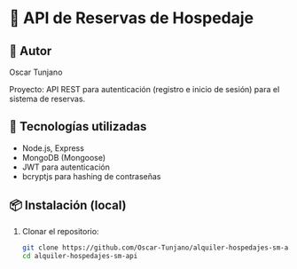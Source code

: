 # 🏨 API de Reservas de Hospedaje
## 👤 Autor
Oscar Tunjano


Proyecto: API REST para autenticación (registro e inicio de sesión) para el sistema de reservas.

## 🚀 Tecnologías utilizadas
- Node.js, Express
- MongoDB (Mongoose)
- JWT para autenticación
- bcryptjs para hashing de contraseñas

## 📦 Instalación (local)
1. Clonar el repositorio:
   ```bash
   git clone https://github.com/Oscar-Tunjano/alquiler-hospedajes-sm-api.git
   cd alquiler-hospedajes-sm-api


